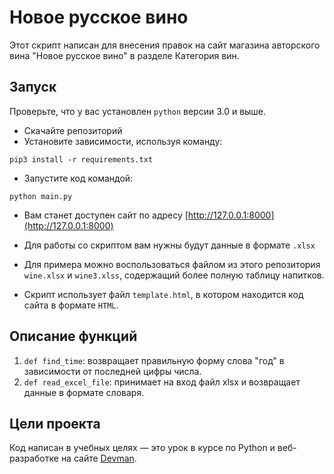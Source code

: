 # Новое русское вино

Этот скрипт написан для внесения правок на сайт магазина авторского вина "Новое русское вино" в разделе Категория вин.

## Запуск
Проверьте, что у вас установлен ```python``` версии 3.0 и выше.
- Скачайте репозиторий
- Установите зависимости, используя команду:

```
pip3 install -r requirements.txt
``` 
- Запустите код командой:
```
python main.py
```

- Вам станет доступен сайт по адресу [http://127.0.0.1:8000](http://127.0.0.1:8000)

- Для работы со скриптом вам нужны будут данные в формате ```.xlsx```

- Для примера можно воспользоваться файлом из этого репозитория ```wine.xlsx``` и ```wine3.xlss```, содержащий более полную таблицу напитков.

- Скрипт использует файл `template.html`, в котором находится код сайта в формате `HTML`. 

## Описание функций
1. ```def find_time```:  возвращает правильную форму слова "год" в зависимости от последней цифры числа.
2. ```def read_excel_file```:  принимает на вход файл xlsx и возвращает данные в формате словаря.

## Цели проекта

Код написан в учебных целях — это урок в курсе по Python и веб-разработке на сайте [Devman](https://dvmn.org).

